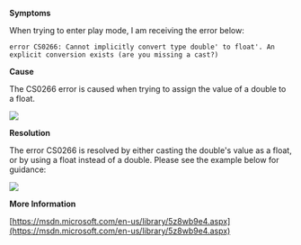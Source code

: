 

**Symptoms**



When trying to enter play mode, I am receiving the error below:


```
error CS0266: Cannot implicitly convert type double' to float'. An explicit conversion exists (are you missing a cast?)
```


**Cause**



The CS0266 error is caused when trying to assign the value of a double to a float.



![](/hc/en-us/article_attachments/202108796/CS0266_a.png)



**Resolution**



The error CS0266 is resolved by either casting the double's value as a float, or by using a float instead of a double. Please see the example below for guidance:



![](/hc/en-us/article_attachments/202108806/CS0266_b.png)



**More Information**



[https://msdn.microsoft.com/en-us/library/5z8wb9e4.aspx](https://msdn.microsoft.com/en-us/library/5z8wb9e4.aspx)





